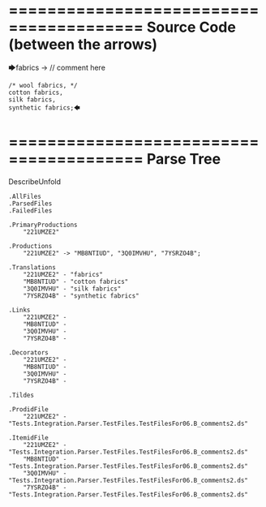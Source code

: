 ========================================
Source Code (between the arrows)
========================================

🡆fabrics -> // comment here

    /* wool fabrics, */
    cotton fabrics,
    silk fabrics,
    synthetic fabrics;🡄

========================================
Parse Tree
========================================
DescribeUnfold

    .AllFiles
    .ParsedFiles
    .FailedFiles

    .PrimaryProductions
        "221UMZE2" 

    .Productions
        "221UMZE2" -> "MB8NTIUD", "3Q0IMVHU", "7YSRZO4B";

    .Translations
        "221UMZE2" - "fabrics"
        "MB8NTIUD" - "cotton fabrics"
        "3Q0IMVHU" - "silk fabrics"
        "7YSRZO4B" - "synthetic fabrics"

    .Links
        "221UMZE2" - 
        "MB8NTIUD" - 
        "3Q0IMVHU" - 
        "7YSRZO4B" - 

    .Decorators
        "221UMZE2" - 
        "MB8NTIUD" - 
        "3Q0IMVHU" - 
        "7YSRZO4B" - 

    .Tildes

    .ProdidFile
        "221UMZE2" - "Tests.Integration.Parser.TestFiles.TestFilesFor06.B_comments2.ds"

    .ItemidFile
        "221UMZE2" - "Tests.Integration.Parser.TestFiles.TestFilesFor06.B_comments2.ds"
        "MB8NTIUD" - "Tests.Integration.Parser.TestFiles.TestFilesFor06.B_comments2.ds"
        "3Q0IMVHU" - "Tests.Integration.Parser.TestFiles.TestFilesFor06.B_comments2.ds"
        "7YSRZO4B" - "Tests.Integration.Parser.TestFiles.TestFilesFor06.B_comments2.ds"

